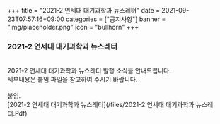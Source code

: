 +++
title = "2021-2 연세대 대기과학과 뉴스레터"
date = 2021-09-23T07:57:16+09:00
categories = ["공지사항"]
banner = "img/placeholder.png"
icon = "bullhorn"
+++
<!--more-->
### 2021-2 연세대 대기과학과 뉴스레터
<br>
2021-2 연세대 대기과학과 뉴스레터 발행 소식을 안내드립니다.
<br>
세부내용은 붙임 파일을 참고하여 주시기 바랍니다.
<br>
<br>
붙임.
<br>
[2021-2 연세대 대기과학과 뉴스레터](/files/2021-2 연세대 대기과학과 뉴스레터.Pdf)
<br>
